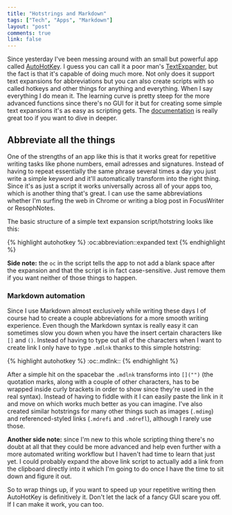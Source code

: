 ```yaml
---
title: "Hotstrings and Markdown"
tags: ["Tech", "Apps", "Markdown"]
layout: "post"
comments: true
link: false
---
```


Since yesterday I've been messing around with an small but powerful app called
[AutoHotKey](http://www.autohotkey.com/). I guess you can call it a poor man's
[TextExpander](http://smilesoftware.com/TextExpander/index.html), but the fact
is that it's capable of doing much more. Not only does it support text
expansions for abbreviations but you can also create scripts with so called
hotkeys and other things for anything and everything. When I say everything I do
mean it. The learning curve is pretty steep for the more advanced functions
since there's no GUI for it but for creating some simple text expansions it's as
easy as scripting gets. The [documentation](http://www.autohotkey.com/docs/) is
really great too if you want to dive in deeper.

## Abbreviate all the things

One of the strengths of an app like this is that it works great for repetitive
writing tasks like phone numbers, email adresses and signatures. Instead of
having to repeat essentially the same phrase several times a day you just write
a simple keyword and it'll automatically transform into the right thing. Since
it's as just a script it works universally across all of your apps too, which is
another thing that's great. I can use the same abbreviations whether I'm surfing
the web in Chrome or writing a blog post in FocusWriter or ResophNotes.

The basic structure of a simple text expansion script/hotstring looks like this:

{% highlight autohotkey %}
:oc:abbreviation::expanded text
{% endhighlight %}

**Side note:** the `oc` in the script tells the app to not add a blank space
after the expansion and that the script is in fact case-sensitive. Just remove
them if you want neither of those things to happen.

### Markdown automation

Since I use Markdown almost exclusively while writing these days I of course had
to create a couple abbreviations for a more smooth writing experience. Even
though the Markdown syntax is really easy it can sometimes slow you down when
you have the insert certain characters like `[]` and `()`. Instead of having to
type out all of the characters when I want to create link I only have to type
`.mdlnk` thanks to this simple hotstring:

{% highlight autohotkey %}
:oc:.mdlnk::[]({"}{"})
{% endhighlight %}

After a simple hit on the spacebar the `.mdlnk` transforms into `[]("")` (the
quotation marks, along with a couple of other characters, has to be wrapped
inside curly brackets in order to show since they're used in the real syntax).
Instead of having to fiddle with it I can easily paste the link in it and move
on which works much better as you can imagine. I've also created similar
hotstrings for many other things such as images (`.mdimg`) and referenced-styled
links (`.mdrefi` and `.mdrefl`), although I rarely use those.

**Another side note:** since I'm new to this whole scripting thing there's no
doubt at all that they could be more advanced and help even further with a more
automated writing workflow but I haven't had time to learn that just yet.
I could probably expand the above link script to actually add a link from the
clipboard directly into it which I'm going to do once I have the time to sit
down and figure it out.

So to wrap things up, if you want to speed up your repetitive writing then
AutoHotKey is definitively it. Don't let the lack of a fancy GUI scare you off.
If I can make it work, you can too.
